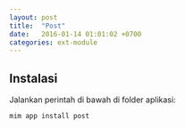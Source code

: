 ```yaml
---
layout: post
title:  "Post"
date:   2016-01-14 01:01:02 +0700
categories: ext-module
---
```


## Instalasi

Jalankan perintah di bawah di folder aplikasi:

```
mim app install post
```
